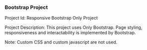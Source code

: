### Bootstrap Project
Project Id: Responsive Bootstrap Only Project

Project Description: 
This project uses Only Bootstrap. Page styling, responsiveness and interactability is implemented by Bootstrap. 

Note: 
Custom CSS and custom javascript are not used.
